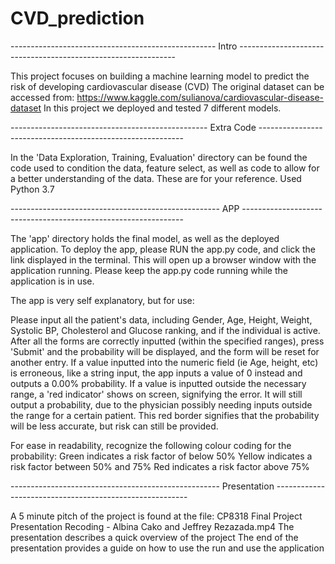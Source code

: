 # CVD_prediction
--------------------------------------------------- Intro --------------------------------------------------------------

This project focuses on building a machine learning model to predict the risk of developing cardiovascular disease (CVD)
The original dataset can be accessed from: https://www.kaggle.com/sulianova/cardiovascular-disease-dataset
In this project we deployed and tested 7 different models.

------------------------------------------------- Extra Code -----------------------------------------------------------

In the 'Data Exploration, Training, Evaluation' directory can be found the code used to condition the data, feature
select, as well as code to allow for a better understanding of the data. These are for your reference. Used Python 3.7

---------------------------------------------------- APP ---------------------------------------------------------------

The 'app' directory holds the final model, as well as the deployed application. 
To deploy the app, please RUN the app.py code, and click the link displayed in the terminal. This will open up a 
browser window with the application running. 
Please keep the app.py code running while the application is in use.

The app is very self explanatory, but for use:

Please input all the patient's data, including Gender, Age, Height, Weight, Systolic BP, Cholesterol and Glucose
ranking, and if the individual is active. After all the forms are correctly inputted (within the specified ranges),
press 'Submit' and the probability will be displayed, and the form will be reset for another entry.
If a value inputted into the numeric field (ie Age, height, etc) is erroneous, like a string input, the app 
inputs a value of 0 instead and outputs a 0.00% probability. If a value is inputted outside the necessary range, a
'red indicator' shows on screen, signifying the error. It will still output a probability, due to the physician possibly
needing inputs outside the range for a certain patient. This red border signifies that the probability will be less
accurate, but risk can still be provided.

For ease in readability, recognize the following colour coding for the probability:
Green indicates a risk factor of below 50%
Yellow indicates a risk factor between 50% and 75%
Red indicates a risk factor above 75%

---------------------------------------------------- Presentation --------------------------------------------------------

A 5 minute pitch of the project is found at the file: CP8318 Final Project Presentation Recoding - Albina Cako and Jeffrey Rezazada.mp4
The presentation describes a quick overview of the project
The end of the presentation provides a guide on how to use the run and use the application
